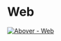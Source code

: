 # Web

[![Abover - Web](https://circleci.com/gh/aboverio/web.svg?style=svg)](https://circleci.com/gh/aboverio/web)

